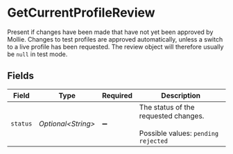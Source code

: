 # GetCurrentProfileReview

Present if changes have been made that have not yet been approved by Mollie. Changes to test profiles are approved automatically, unless a switch to a live profile has been requested. The review object will therefore usually be `null` in test mode.


## Fields

| Field                                                                       | Type                                                                        | Required                                                                    | Description                                                                 |
| --------------------------------------------------------------------------- | --------------------------------------------------------------------------- | --------------------------------------------------------------------------- | --------------------------------------------------------------------------- |
| `status`                                                                    | *Optional\<String>*                                                         | :heavy_minus_sign:                                                          | The status of the requested changes.<br/><br/>Possible values: `pending` `rejected` |